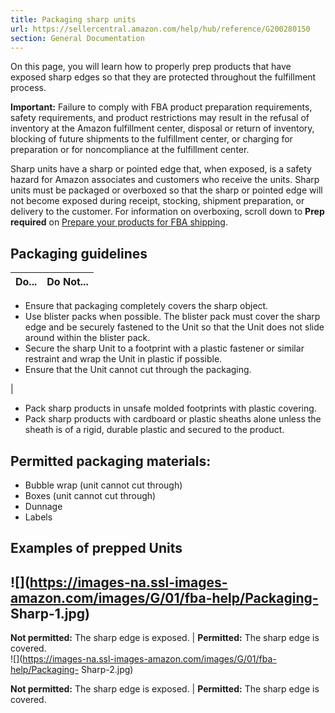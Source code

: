 ```yaml
---
title: Packaging sharp units
url: https://sellercentral.amazon.com/help/hub/reference/G200280150
section: General Documentation
---
```


On this page, you will learn how to properly prep products that have exposed
sharp edges so that they are protected throughout the fulfillment process.

**Important:** Failure to comply with FBA product preparation requirements,
safety requirements, and product restrictions may result in the refusal of
inventory at the Amazon fulfillment center, disposal or return of inventory,
blocking of future shipments to the fulfillment center, or charging for
preparation or for noncompliance at the fulfillment center.

Sharp units have a sharp or pointed edge that, when exposed, is a safety
hazard for Amazon associates and customers who receive the units. Sharp units
must be packaged or overboxed so that the sharp or pointed edge will not
become exposed during receipt, stocking, shipment preparation, or delivery to
the customer. For information on overboxing, scroll down to **Prep required**
on [Prepare your products for FBA shipping](/gp/help/G201021850).

##  Packaging guidelines

Do... | Do Not...  
---|---  
  
  * Ensure that packaging completely covers the sharp object.
  * Use blister packs when possible. The blister pack must cover the sharp edge and be securely fastened to the Unit so that the Unit does not slide around within the blister pack.
  * Secure the sharp Unit to a footprint with a plastic fastener or similar restraint and wrap the Unit in plastic if possible.
  * Ensure that the Unit cannot cut through the packaging.

|

  * Pack sharp products in unsafe molded footprints with plastic covering.
  * Pack sharp products with cardboard or plastic sheaths alone unless the sheath is of a rigid, durable plastic and secured to the product.

  
  
##

## Permitted packaging materials:

  * Bubble wrap (unit cannot cut through)
  * Boxes (unit cannot cut through)
  * Dunnage
  * Labels

##  Examples of prepped Units

![](https://images-na.ssl-images-amazon.com/images/G/01/fba-help/Packaging-
Sharp-1.jpg)  
---  
**Not permitted:** The sharp edge is exposed. |  **Permitted:** The sharp edge is covered.  
![](https://images-na.ssl-images-amazon.com/images/G/01/fba-help/Packaging-
Sharp-2.jpg)  
  
**Not permitted:** The sharp edge is exposed. |  **Permitted:** The sharp edge is covered.

